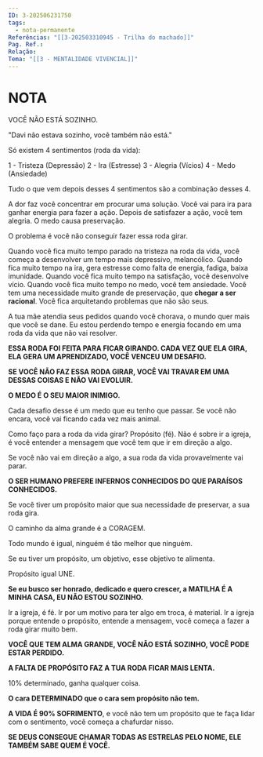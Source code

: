 ```yaml
---
ID: 3-202506231750
tags:
  - nota-permanente
Referências: "[[3-202503310945 - Trilha do machado]]"
Pag. Ref.: 
Relação: 
Tema: "[[3 - MENTALIDADE VIVENCIAL]]"
---
```

# NOTA 

VOCÊ NÃO ESTÁ SOZINHO.

"Davi não estava sozinho, você também não está."

Só existem 4 sentimentos (roda da vida):

1 - Tristeza (Depressão)
2 - Ira (Estresse)
3 - Alegria (Vícios)
4 - Medo (Ansiedade)

Tudo o que vem depois desses 4 sentimentos são a combinação desses 4.

A dor faz você concentrar em procurar uma solução.
Você vai para ira para ganhar energia para fazer a ação.
Depois de satisfazer a ação, você tem alegria.
O medo causa preservação.

O problema é você não conseguir fazer essa roda girar. 

Quando você fica muito tempo parado na tristeza na roda da vida, você começa a desenvolver um tempo mais depressivo, melancólico.
Quando fica muito tempo na ira, gera estresse como falta de energia, fadiga, baixa imunidade.
Quando você fica muito tempo na satisfação, você desenvolve vício.
Quando você fica muito tempo no medo, você tem ansiedade. Você tem uma necessidade muito grande de preservação, que **chegar a ser racional**. Você fica arquitetando problemas que não são seus.

A tua mãe atendia seus pedidos quando você chorava, o mundo quer mais que você se dane. Eu estou perdendo tempo e energia focando em uma roda da vida que não vai resolver.

**ESSA RODA FOI FEITA PARA FICAR GIRANDO. CADA VEZ QUE ELA GIRA, ELA GERA UM APRENDIZADO, VOCÊ VENCEU UM DESAFIO.**

**SE VOCÊ NÃO FAZ ESSA RODA GIRAR, VOCÊ VAI TRAVAR EM UMA DESSAS COISAS E NÃO VAI EVOLUIR.**

**O MEDO É O SEU MAIOR INIMIGO.**

Cada desafio desse é um medo que eu tenho que passar. Se você não encara, você vai ficando cada vez mais animal.

Como faço para a roda da vida girar? Propósito (fé). Não é sobre ir a igreja, é você entender a mensagem que você tem que ir em direção a algo. 

Se você não vai em direção a algo, a sua roda da vida provavelmente vai parar.

**O SER HUMANO PREFERE INFERNOS CONHECIDOS DO QUE PARAÍSOS CONHECIDOS.**

Se você tiver um propósito maior que sua necessidade de preservar, a sua roda gira.

O caminho da alma grande é a CORAGEM.

Todo mundo é igual, ninguém é tão melhor que ninguém.

Se eu tiver um propósito, um objetivo, esse objetivo te alimenta.

Propósito igual UNE.

**Se eu busco ser honrado, dedicado e quero crescer, a MATILHA É A MINHA CASA, EU NÃO ESTOU SOZINHO.**

Ir a igreja, é fé. Ir por um motivo para ter algo em troca, é material. Ir a igreja porque entende o propósito, entende a mensagem, você começa a fazer a roda girar muito bem.

**VOCÊ QUE TEM ALMA GRANDE, VOCÊ NÃO ESTÁ SOZINHO, VOCÊ PODE ESTAR PERDIDO.**

**A FALTA DE PROPÓSITO FAZ A TUA RODA FICAR MAIS LENTA.**

10% determinado, ganha qualquer coisa.

**O cara DETERMINADO que o cara sem propósito não tem.**

**A VIDA É 90% SOFRIMENTO**, e você não tem um propósito que te faça lidar com o sentimento, você começa a chafurdar nisso. 

**SE DEUS CONSEGUE CHAMAR TODAS AS ESTRELAS PELO NOME, ELE TAMBÉM SABE QUEM É VOCÊ.**














